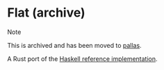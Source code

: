 # Flat (archive)

> [!NOTE]  
> This is archived and has been moved to [pallas](https://github.com/txpipe/pallas).

A Rust port of the [Haskell reference implementation](https://github.com/Quid2/flat).
